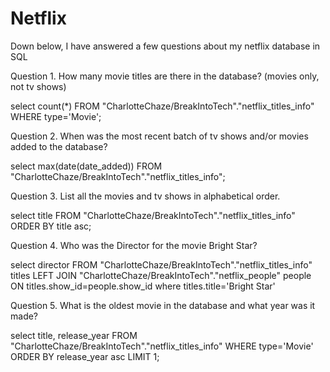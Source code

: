 # Netflix
Down below, I have answered a few questions about my netflix database in SQL

Question 1. How many movie titles are there in the database? (movies only, not tv shows) 

select count(*) 
FROM "CharlotteChaze/BreakIntoTech"."netflix_titles_info"
WHERE type='Movie';

Question 2. When was the most recent batch of tv shows and/or movies added to the database? 

select max(date(date_added))
FROM "CharlotteChaze/BreakIntoTech"."netflix_titles_info";

Question 3. List all the movies and tv shows in alphabetical order. 

select title
FROM "CharlotteChaze/BreakIntoTech"."netflix_titles_info"
ORDER BY title asc;

Question 4. Who was the Director for the movie Bright Star? 

select 
director
FROM "CharlotteChaze/BreakIntoTech"."netflix_titles_info" titles
LEFT JOIN  "CharlotteChaze/BreakIntoTech"."netflix_people" people
ON titles.show_id=people.show_id
where titles.title='Bright Star'

Question 5. What is the oldest movie in the database and what year was it made? 

select title, release_year
FROM "CharlotteChaze/BreakIntoTech"."netflix_titles_info"
WHERE type='Movie'
ORDER BY release_year asc
LIMIT 1;
